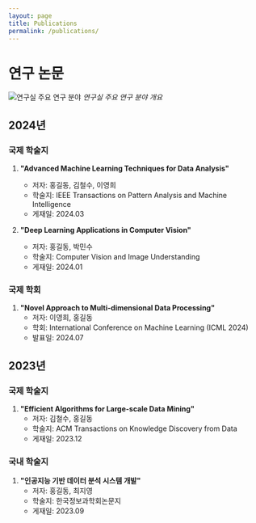 ```yaml
---
layout: page
title: Publications
permalink: /publications/
---
```


# 연구 논문

![연구실 주요 연구 분야](/assets/img/research/research-overview.png)
*연구실 주요 연구 분야 개요*

## 2024년

### 국제 학술지
1. **"Advanced Machine Learning Techniques for Data Analysis"**
   - 저자: 홍길동, 김철수, 이영희
   - 학술지: IEEE Transactions on Pattern Analysis and Machine Intelligence
   - 게재일: 2024.03

2. **"Deep Learning Applications in Computer Vision"**
   - 저자: 홍길동, 박민수
   - 학술지: Computer Vision and Image Understanding
   - 게재일: 2024.01

### 국제 학회
1. **"Novel Approach to Multi-dimensional Data Processing"**
   - 저자: 이영희, 홍길동
   - 학회: International Conference on Machine Learning (ICML 2024)
   - 발표일: 2024.07

## 2023년

### 국제 학술지
1. **"Efficient Algorithms for Large-scale Data Mining"**
   - 저자: 김철수, 홍길동
   - 학술지: ACM Transactions on Knowledge Discovery from Data
   - 게재일: 2023.12

### 국내 학술지
1. **"인공지능 기반 데이터 분석 시스템 개발"**
   - 저자: 홍길동, 최지영
   - 학술지: 한국정보과학회논문지
   - 게재일: 2023.09

